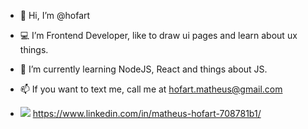 - 👋 Hi, I’m @hofart

- 💻 I’m Frontend Developer, like to draw ui pages and learn about ux things.
- 📕 I’m currently learning NodeJS, React and things about JS.
- 📫 If you want to text me, call me at hofart.matheus@gmail.com
- <img src="https://img.icons8.com/material-rounded/24/000000/linkedin--v1.png" style="color: white"> https://www.linkedin.com/in/matheus-hofart-708781b1/
